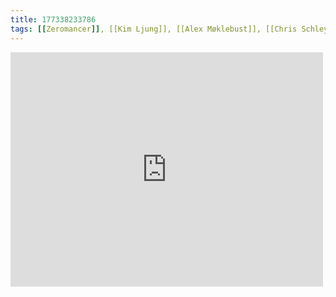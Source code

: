 ```yaml
---
title: 177338233786
tags: [[Zeromancer]], [[Kim Ljung]], [[Alex Møklebust]], [[Chris Schleyer]], [[Erik Ljunggren]], [[Noralf Ronthi]]
---
```

<iframe allow="accelerometer; autoplay; clipboard-write; encrypted-media; gyroscope; picture-in-picture" allowfullscreen="" frameborder="0" height="375" id="youtube_iframe" src="https://www.youtube.com/embed/ixskugIPSSQ?feature=oembed&amp;enablejsapi=1&amp;origin=https://safe.txmblr.com&amp;wmode=opaque" width="500"></iframe>